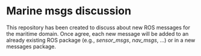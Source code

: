 # Marine msgs discussion
This repository has been created to discuss about new ROS messages for the maritime domain. Once agree, each new message will be added to an already existing ROS package (e.g., *sensor_msgs*, *nav_msgs*, ...) or in a new messages package.
